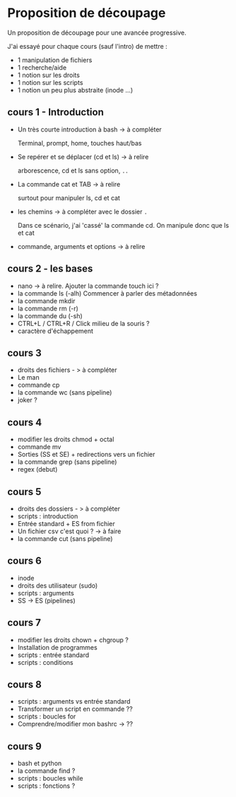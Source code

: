# Proposition de découpage

Un proposition de découpage pour une avancée progressive.

J'ai essayé pour chaque cours (sauf l'intro) de mettre :
* 1 manipulation de fichiers
* 1 recherche/aide
* 1 notion sur les droits
* 1 notion sur les scripts
* 1 notion un peu plus abstraite (inode ...)

## cours 1 - Introduction

* Un très courte introduction à bash -> à compléter
  
  Terminal, prompt, home, touches haut/bas
  
* Se repérer et se déplacer (cd et ls) -> à relire

  arborescence, cd et ls sans option, `..`

* La commande cat et TAB -> à relire

  surtout pour manipuler ls, cd et cat

* les chemins -> à compléter avec le dossier `.`

  Dans ce scénario, j'ai 'cassé' la commande cd. On manipule donc que ls et cat

* commande, arguments et options -> à relire

## cours 2 - les bases

* nano -> à relire. Ajouter la commande touch ici ?
* la commande ls (-alh)
  Commencer à parler des métadonnées
* la commande mkdir
* la commande rm (-r)
* la commande du (-sh)
* CTRL+L / CTRL+R / Click milieu de la souris ?
* caractère d'échappement


## cours 3
* droits des fichiers - > à compléter
* Le man 
* commande cp
* la commande wc (sans pipeline)
* joker ?

## cours 4
* modifier les droits chmod + octal
* commande mv
* Sorties (SS et SE) + redirections vers un fichier
* la commande grep (sans pipeline)
* regex (debut)

## cours 5
* droits des dossiers - > à compléter
* scripts : introduction
* Entrée standard + ES from fichier
* Un fichier csv c'est quoi ? -> à faire
* la commande cut (sans pipeline)

## cours 6
* inode
* droits des utilisateur (sudo)
* scripts : arguments
* SS -> ES (pipelines)

## cours 7
* modifier les droits chown + chgroup ?
* Installation de programmes
* scripts : entrée standard
* scripts : conditions

## cours 8
* scripts : arguments vs entrée standard
* Transformer un script en commande ??
* scripts : boucles for
* Comprendre/modifier mon bashrc -> ??

## cours 9
* bash et python
* la commande find ?
* scripts : boucles while
* scripts : fonctions ?



